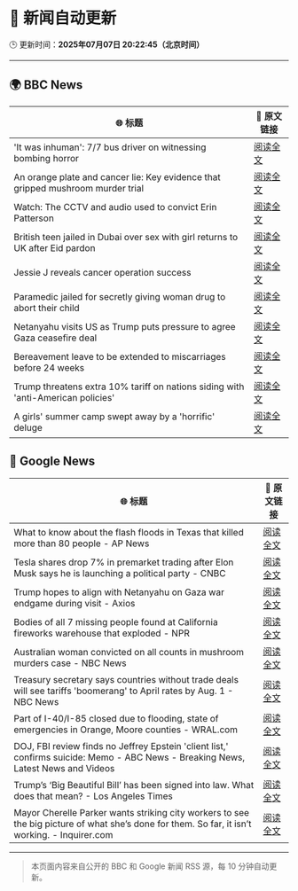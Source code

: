 # 🧠 新闻自动更新

🕒 更新时间：**2025年07月07日 20:22:45（北京时间）**

---

## 🌍 BBC News

| 🌐 标题 | 🔗 原文链接 |
|--------|-------------|
| 'It was inhuman': 7/7 bus driver on witnessing bombing horror | [阅读全文](https://www.bbc.com/news/articles/ce37xwxgy1xo) |
| An orange plate and cancer lie: Key evidence that gripped mushroom murder trial | [阅读全文](https://www.bbc.com/news/articles/cdx554n1x0wo) |
| Watch: The CCTV and audio used to convict Erin Patterson | [阅读全文](https://www.bbc.com/news/videos/c62gd705ly9o) |
| British teen jailed in Dubai over sex with girl returns to UK after Eid pardon | [阅读全文](https://www.bbc.com/news/articles/cq8zdvzj5vwo) |
| Jessie J reveals cancer operation success | [阅读全文](https://www.bbc.com/news/articles/c2lev0jrdeeo) |
| Paramedic jailed for secretly giving woman drug to abort their child | [阅读全文](https://www.bbc.com/news/articles/c9qxneddqn2o) |
| Netanyahu visits US as Trump puts pressure to agree Gaza ceasefire deal | [阅读全文](https://www.bbc.com/news/articles/cy4ypze027ro) |
| Bereavement leave to be extended to miscarriages before 24 weeks | [阅读全文](https://www.bbc.com/news/articles/cz9k12w5j54o) |
| Trump threatens extra 10% tariff on nations siding with 'anti-American policies' | [阅读全文](https://www.bbc.com/news/articles/c1dnz7gw92zo) |
| A girls' summer camp swept away by a 'horrific' deluge | [阅读全文](https://www.bbc.com/news/articles/cg75n3k1k3yo) |

## 📰 Google News

| 🌐 标题 | 🔗 原文链接 |
|--------|-------------|
| What to know about the flash floods in Texas that killed more than 80 people - AP News | [阅读全文](https://news.google.com/rss/articles/CBMikwFBVV95cUxNOWJFdjYxbGIxNkI1UU1iZ1ljNVdPR0djaHYyOUo3S3Q2V2xOOFB4NlY4NC1MdlUtcmFxU19PU1U0bjNlVzRzXzR4VzFPb05MT2V2YTFySnF5dFd3NHZCZ1EzLWJKWUtFdmtPX01wbWtxbTk2aWg3QmVTaFBhb2lNRElaaDJ1X1NxTnU5eUtCQUlBMGs?oc=5) |
| Tesla shares drop 7% in premarket trading after Elon Musk says he is launching a political party - CNBC | [阅读全文](https://news.google.com/rss/articles/CBMibEFVX3lxTE9lVktjUG9aZkFUcmE4V25BRm9YNG8tZGlGY090UjktRjE0bmhBXzNHeXZ6NlcyMEFyX2p6cjVRSG1WYWpaM19PWWFJamktd1NlTDZlbmNhQ19sN01vR2ZJNlh4aWVTWlZRU0dOddIBckFVX3lxTE1EdXhZT2poeDZneEszaXpmV0wzbVd6X2RQZnlJY1U0QnJ3VDdqcEhoOGtySnVYanR1LVpqUjljMWIyU0gybDhJd3I1NjRNVk5icmRqZ3VhNEVMcUVWcDVpdVJIQXV5M1dhalE5YnJ5RFVCUQ?oc=5) |
| Trump hopes to align with Netanyahu on Gaza war endgame during visit - Axios | [阅读全文](https://news.google.com/rss/articles/CBMiggFBVV95cUxOQ2QzTVNEOUxzeHdtaVpKOVJKZjNGZ1lIZElnd2VTZzFLWUZUV0ZLWl96d3BhcWNVMFlrMjROQ2xENFJGZjJGdU8wT29aVUY1LWpEcm1ZbmVvZkJ3REd6RExDQi04V1ZqRVVkTkZzSnp2SzJ4cWJfQnoxM0VqTW54ZUln?oc=5) |
| Bodies of all 7 missing people found at California fireworks warehouse that exploded - NPR | [阅读全文](https://news.google.com/rss/articles/CBMinwFBVV95cUxQd1JuOUh6LVoxaUQwaGFZMUU3OXFwTTBVM1dsLUdBNm9vVFYxclRPd1JQVjFOUWhTclJ2b1VzSV9mXy1BTl9GYlJyU2FXZVcyVmZXb2RKejBUcEZGNVhDcEhsMWJFVXB2eUdGcFB4Q2VTX3lsNWxBS2ZRZ3p6N3YtZVJDb3QxUzB0V0R6TTZhU0lBYjctbG9IMWh2UWQzZDA?oc=5) |
| Australian woman convicted on all counts in mushroom murders case - NBC News | [阅读全文](https://news.google.com/rss/articles/CBMiqgFBVV95cUxPeXJXQW54dzhqUENjR0dRX29Xck9OaktoUS03Z1hHV0NMRjA0QjYzUFhQbjVhZk1qMVYzOUlvVC1wbGR6UTl3Z080XzdvdDUzVHM2R3NRTWhPbWoyajlUUWFrYmt0dVIyRTNYQWF4bFUzMXBOZnZ1N0psbkd3RWM3endUcmtqZ1lBbVdjak9lR3M4Q01DQ0QxLU5PX1hVc3dpR3hUeGJ6WkJuUdIBVkFVX3lxTE1oUDBpWHZjajdweVNOUGd2NEZxRnlSRWUxbVc2alY2b2J3TFNqbUllMGllTFNzMV9LSVpBM1RnWHh0S1JITG5qTjllSVViVzlHTHJQMUln?oc=5) |
| Treasury secretary says countries without trade deals will see tariffs 'boomerang' to April rates by Aug. 1 - NBC News | [阅读全文](https://news.google.com/rss/articles/CBMiuwFBVV95cUxPdXkyX25MbUJLMUZRaVpwbHhhRXI3eW9EODBLSWJFM1RZVGcxaUo4dUtHUmFQT3JUUFJWeFMyUWVXNmROX2phMUZqbnlFNjZxamhzT0tSeFducHJES0NORWJmWUZfamFmX0lkM3BMY1VHLWNEcEg5Um9KeDYzdUZOQURhSnZoejBraXBNTTQtd1Rfd1RWM25YUWtIUzUwQnBJNENEUDF4eHA5QjNFcm9tbGF1dllSa2NwQTVz0gFWQVVfeXFMTzZYUS0ya1Z2UWpyVmZNT1lZZ2dWNnJpMFNtclNtdThQTEJnaWtLdHRlUTdXZVBsUVFzMDlfdmpnQTBQRkp5VzBERGRIRVdrLV92bnlGdkE?oc=5) |
| Part of I-40/I-85 closed due to flooding, state of emergencies in Orange, Moore counties - WRAL.com | [阅读全文](https://news.google.com/rss/articles/CBMijwFBVV95cUxNZ1pfYlJTcEtiN3VkV01lbzItZEg2WnJ6c3dfUEdLZXR6WTZmYVh2alBLNWl4M2ZpTERhSnpBa2FKOVZpcG5IWklhdzBmaGUybWl1UTQ3elBtN2JPSWRoMkxfRFhaWHhMWUMtVmdpQUFZb3Zxa0hjVDJpa0c0T0FLQ0tsYUd1Z3VmVzY0MDh2aw?oc=5) |
| DOJ, FBI review finds no Jeffrey Epstein 'client list,' confirms suicide: Memo - ABC News - Breaking News, Latest News and Videos | [阅读全文](https://news.google.com/rss/articles/CBMimAFBVV95cUxOeXBCYjlNTnpkbzFUVXZ6RUg2WXNfMk5yXzlOVW1BRjJTZUNULW5xRWU3VjFhZHIxbWtzNl9Hc1pXUXhDNjhEWnZyRFY0TjRmeW1MUjQ3VHZhVEpHX3puOWc4ZmVkQjg1UVI3ZzNxWGNfVEJSOTRJWUhtWTRkR09mVHgtSk44WkttUFVTV0xzVWMzR1Vmb3BVa9IBngFBVV95cUxQUkRFNTFvSkFyZy1GYTNiQnYxQVIyY0lkcThoQ2Nmc0M3ZzBBdzdqZW12azBJYUQ3MnJ3OHdwYmdHY2I3WHNLTVNSM0dSX1Z4d0lOQXJ6dFNQVGRLd0JZMWpFckhBV2JxUXpyVzFfM1drbUZHTThvNXZxMHNZLTFxX19VRkRxMEZaanZHUEswYlJ0YzQwRVBKdVhHcUU2dw?oc=5) |
| Trump’s ‘Big Beautiful Bill’ has been signed into law. What does that mean? - Los Angeles Times | [阅读全文](https://news.google.com/rss/articles/CBMi3wFBVV95cUxNSXhFVFRmUDNHU0F3UWpjOEFnUG16c0VyT2M0dk5Ua3oyQkUweTRuQUV4c3JROVcxX3pIM1J5MTdpQ1dtY083YUxVS1BVYUswRjZoQjFMZW16U0xmUzRmaEI3TS15WUZOQkFhSGNDb1E4LTRzTUVIZWpsOG5hN29zX3NLVFU3LUx0Z0RyaVVLNTNaZnE2N2pMSVE3R296aEVOTU5Vdmc4ZG50UUFfWklRSk5rVFN2aVl3TDIzLUg3aEN4WFM2VE5rUzhWSTJYZ0E3djZ0amxPS2l5WWtwdmgw?oc=5) |
| Mayor Cherelle Parker wants striking city workers to see the big picture of what she’s done for them. So far, it isn’t working. - Inquirer.com | [阅读全文](https://news.google.com/rss/articles/CBMirAFBVV95cUxQNllybGI3MFI5dEpQYjdLSzB6TVd0ZklaaE1yaVhFYjI2OWFCdk02dF84c2lVZkpzZGphbk9uejRPbG9WMUV1SEEwWXVuVFktOC0wSUJ4UGc0dldEeTMtRlR2TEU0VWZoZVU1RmRUY1hvWmY0LVc4ZkpWMEx4eXl3M2psRC1CSXd6b1Vsd2FEc1ZtVGhqZ0RmZ3QxZXF5MTNxd1BPQk1xeURsUTUy?oc=5) |

---
> 本页面内容来自公开的 BBC 和 Google 新闻 RSS 源，每 10 分钟自动更新。